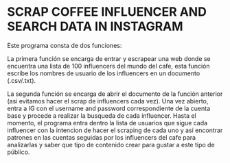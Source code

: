 # SCRAP COFFEE INFLUENCER AND SEARCH DATA IN INSTAGRAM

Este programa consta de dos funciones:

La primera función se encarga de entrar y escrapear una web donde se encuentra una lista de 100 influencers del mundo del cafe, esta función escribe los nombres de usuario de los influencers en un documento (.csv/.txt).

La segunda función se encarga de abrir el documento de la función anterior (así evitamos hacer el scrap de influencers cada vez). Una vez abierto, entra a IG con el username and password correspondiente de la cuenta base y procede a realizar la busqueda de cada influencer. Hasta el momento, el programa entra dentro la lista de usuarios que sigue cada influencer con la intencion de hacer el scraping de cada uno y así encontrar patrones en las cuentas seguidas por los influencers del cafe para analizarlas y saber que tipo de contenido crear para gustar a este tipo de público.


